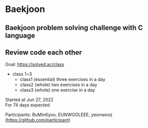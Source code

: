 # Baekjoon
## Baekjoon problem solving challenge with C language
## Review code each other


Goal: https://solved.ac/class
  * class 1~3
    - class1 (essential) three exercises in a day
    - class2 (whole) two exercises in a day
    - class3 (whole) one exercise in a day
  
  
Started at Jun 27, 2022  
For 74 days expected

Participants: BuMinKyoo, EUNWOOLEEE, yeonwooz  
(https://github.com/participant)

